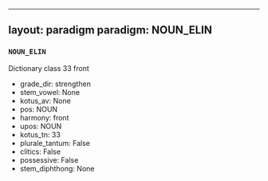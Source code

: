 
---
layout: paradigm
paradigm: NOUN_ELIN
---
### ` NOUN_ELIN `

Dictionary class 33 front
* grade_dir: strengthen
* stem_vowel: None
* kotus_av: None
* pos: NOUN
* harmony: front
* upos: NOUN
* kotus_tn: 33
* plurale_tantum: False
* clitics: False
* possessive: False
* stem_diphthong: None
